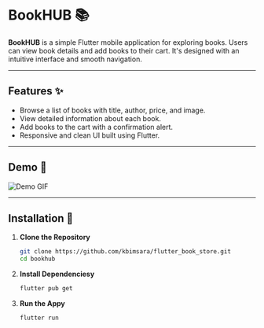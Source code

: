 # BookHUB 📚

**BookHUB** is a simple Flutter mobile application for exploring books. Users can view book details and add books to their cart. It's designed with an intuitive interface and smooth navigation.

---

## Features ✨

- Browse a list of books with title, author, price, and image.
- View detailed information about each book.
- Add books to the cart with a confirmation alert.
- Responsive and clean UI built using Flutter.

---

## Demo 🎥

![Demo GIF](demo.gif)

---

## Installation 🚀

1. **Clone the Repository**
   ```bash
   git clone https://github.com/kbimsara/flutter_book_store.git
   cd bookhub

2. **Install Dependenciesy**
   ```bash
   flutter pub get

3. **Run the Appy**
   ```bash
   flutter run

